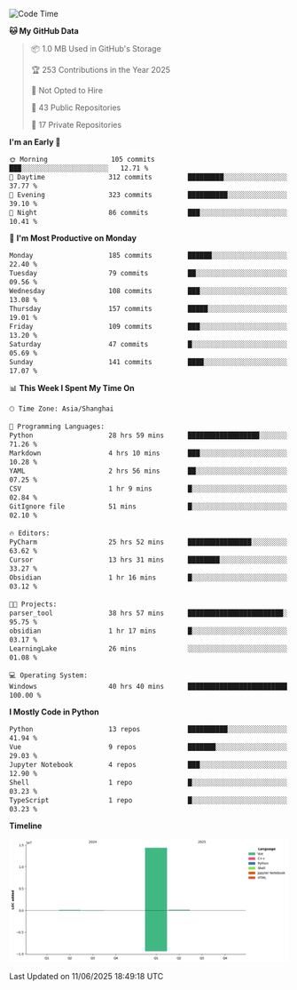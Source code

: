 <!--START_SECTION:waka-->
![Code Time](http://img.shields.io/badge/Code%20Time-377%20hrs%2027%20mins-blue)

**🐱 My GitHub Data** 

> 📦 1.0 MB Used in GitHub's Storage 
 > 
> 🏆 253 Contributions in the Year 2025
 > 
> 🚫 Not Opted to Hire
 > 
> 📜 43 Public Repositories 
 > 
> 🔑 17 Private Repositories 
 > 
**I'm an Early 🐤** 

```text
🌞 Morning                105 commits         ███░░░░░░░░░░░░░░░░░░░░░░   12.71 % 
🌆 Daytime                312 commits         █████████░░░░░░░░░░░░░░░░   37.77 % 
🌃 Evening                323 commits         ██████████░░░░░░░░░░░░░░░   39.10 % 
🌙 Night                  86 commits          ███░░░░░░░░░░░░░░░░░░░░░░   10.41 % 
```
📅 **I'm Most Productive on Monday** 

```text
Monday                   185 commits         ██████░░░░░░░░░░░░░░░░░░░   22.40 % 
Tuesday                  79 commits          ██░░░░░░░░░░░░░░░░░░░░░░░   09.56 % 
Wednesday                108 commits         ███░░░░░░░░░░░░░░░░░░░░░░   13.08 % 
Thursday                 157 commits         █████░░░░░░░░░░░░░░░░░░░░   19.01 % 
Friday                   109 commits         ███░░░░░░░░░░░░░░░░░░░░░░   13.20 % 
Saturday                 47 commits          █░░░░░░░░░░░░░░░░░░░░░░░░   05.69 % 
Sunday                   141 commits         ████░░░░░░░░░░░░░░░░░░░░░   17.07 % 
```


📊 **This Week I Spent My Time On** 

```text
🕑︎ Time Zone: Asia/Shanghai

💬 Programming Languages: 
Python                   28 hrs 59 mins      ██████████████████░░░░░░░   71.26 % 
Markdown                 4 hrs 10 mins       ███░░░░░░░░░░░░░░░░░░░░░░   10.28 % 
YAML                     2 hrs 56 mins       ██░░░░░░░░░░░░░░░░░░░░░░░   07.25 % 
CSV                      1 hr 9 mins         █░░░░░░░░░░░░░░░░░░░░░░░░   02.84 % 
GitIgnore file           51 mins             █░░░░░░░░░░░░░░░░░░░░░░░░   02.10 % 

🔥 Editors: 
PyCharm                  25 hrs 52 mins      ████████████████░░░░░░░░░   63.62 % 
Cursor                   13 hrs 31 mins      ████████░░░░░░░░░░░░░░░░░   33.27 % 
Obsidian                 1 hr 16 mins        █░░░░░░░░░░░░░░░░░░░░░░░░   03.12 % 

🐱‍💻 Projects: 
parser_tool              38 hrs 57 mins      ████████████████████████░   95.75 % 
obsidian                 1 hr 17 mins        █░░░░░░░░░░░░░░░░░░░░░░░░   03.17 % 
LearningLake             26 mins             ░░░░░░░░░░░░░░░░░░░░░░░░░   01.08 % 

💻 Operating System: 
Windows                  40 hrs 40 mins      █████████████████████████   100.00 % 
```

**I Mostly Code in Python** 

```text
Python                   13 repos            ██████████░░░░░░░░░░░░░░░   41.94 % 
Vue                      9 repos             ███████░░░░░░░░░░░░░░░░░░   29.03 % 
Jupyter Notebook         4 repos             ███░░░░░░░░░░░░░░░░░░░░░░   12.90 % 
Shell                    1 repo              █░░░░░░░░░░░░░░░░░░░░░░░░   03.23 % 
TypeScript               1 repo              █░░░░░░░░░░░░░░░░░░░░░░░░   03.23 % 
```



**Timeline**

![Lines of Code chart](https://raw.githubusercontent.com/White1943/White1943/main/assets/bar_graph.png)


 Last Updated on 11/06/2025 18:49:18 UTC
<!--END_SECTION:waka-->
